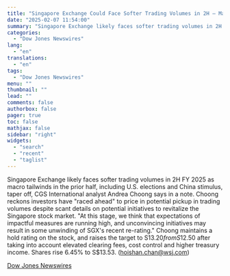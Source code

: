 ```yaml
---
title: "Singapore Exchange Could Face Softer Trading Volumes in 2H — Market Talk"
date: "2025-02-07 11:54:00"
summary: "Singapore Exchange likely faces softer trading volumes in 2H FY 2025 as macro tailwinds in the prior half, including U.S. elections and China stimulus, taper off, CGS International analyst Andrea Choong says in a note. Choong reckons investors have \"raced ahead\" to price in potential pickup in trading volumes despite..."
categories:
  - "Dow Jones Newswires"
lang:
  - "en"
translations:
  - "en"
tags:
  - "Dow Jones Newswires"
menu: ""
thumbnail: ""
lead: ""
comments: false
authorbox: false
pager: true
toc: false
mathjax: false
sidebar: "right"
widgets:
  - "search"
  - "recent"
  - "taglist"
---
```


Singapore Exchange likely faces softer trading volumes in 2H FY 2025 as macro tailwinds in the prior half, including U.S. elections and China stimulus, taper off, CGS International analyst Andrea Choong says in a note. Choong reckons investors have "raced ahead" to price in potential pickup in trading volumes despite scant details on potential initiatives to revitalize the Singapore stock market. "At this stage, we think that expectations of impactful measures are running high, and unconvincing initiatives may result in some unwinding of SGX's recent re-rating." Choong maintains a hold rating on the stock, and raises the target to S$13.20 from S$12.50 after taking into account elevated clearing fees, cost control and higher treasury income. Shares rise 6.45% to S$13.53. (hoishan.chan@wsj.com)

[Dow Jones Newswires](https://www.tradingview.com/news/DJN_DN20250206016945:0/)
